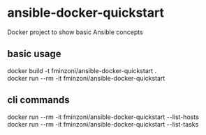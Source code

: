 # ansible-docker-quickstart
Docker project to show basic Ansible concepts

## basic usage

docker build -t fminzoni/ansible-docker-quickstart .  
docker run --rm -it fminzoni/ansible-docker-quickstart


## cli commands 

docker run --rm -it fminzoni/ansible-docker-quickstart --list-hosts  
docker run --rm -it fminzoni/ansible-docker-quickstart --list-tasks
